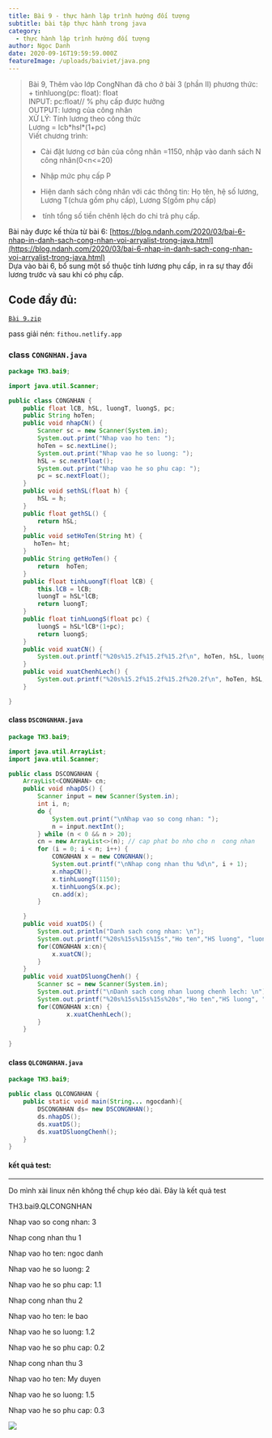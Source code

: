 ```yaml
---
title: Bài 9 - thực hành lập trình hướng đối tượng
subtitle: bài tập thực hành trong java
category:
  - thực hành lập trình hướng đối tượng
author: Ngọc Danh
date: 2020-09-16T19:59:59.000Z
featureImage: /uploads/baiviet/java.png
---
```


> Bài 9, Thêm vào lớp CongNhan đã cho ở bài 3 (phần II) phương thức:  
> \+ tinhluong(pc: float): float  
> INPUT: pc:float// % phụ cấp được hưởng  
> OUTPUT: lương của công nhân  
> XỬ LÝ: Tính lương theo công thức  
> Lương = lcb\*hsl\*(1+pc)  
> Viết chương trình:  
> 
> *   Cài đặt lương cơ bản của công nhân =1150, nhập vào danh sách N công nhân(0<n<=20)
> 
> *   Nhập mức phụ cấp P
> 
> *   Hiện danh sách công nhân với các thông tin: Họ tên, hệ số lương, Lương T(chưa gồm phụ cấp), Lương S(gồm phụ cấp)
> 
> *    tính tổng số tiền chênh lệch do chi trả phụ cấp.

Bài này được kế thừa từ bài 6: [https://blog.ndanh.com/2020/03/bai-6-nhap-in-danh-sach-cong-nhan-voi-arryalist-trong-java.html](https://blog.ndanh.com/2020/03/bai-6-nhap-in-danh-sach-cong-nhan-voi-arryalist-trong-java.html)  
Dựa vào bài 6, bổ sung một số thuộc tính lương phụ cấp, in ra sự thay đổi lương trước và sau khi có phụ cấp.  

Code đầy đủ:
------------

[`Bài 9.zip`](https://bit.ly/3lKe1Qu)  

pass giải nén: `fithou.netlify.app`

### class `CONGNHAN.java`

```java
package TH3.bai9;

import java.util.Scanner;

public class CONGNHAN {
    public float lCB, hSL, luongT, luongS, pc;
    public String hoTen;
    public void nhapCN() {
        Scanner sc = new Scanner(System.in);
        System.out.print("Nhap vao ho ten: ");
        hoTen = sc.nextLine();
        System.out.print("Nhap vao he so luong: ");
        hSL = sc.nextFloat();
        System.out.print("Nhap vao he so phu cap: ");
        pc = sc.nextFloat();
    }
    public void sethSL(float h) {
        hSL = h;
    }
    public float gethSL() {
        return hSL;
    }
    public void setHoTen(String ht) {
       hoTen= ht;
    }
    public String getHoTen() {
        return  hoTen;
    }
    public float tinhLuongT(float lCB) {
        this.lCB = lCB;
        luongT = hSL*lCB;
        return luongT;
    }
    public float tinhLuongS(float pc) {
        luongS = hSL*lCB*(1+pc);
        return luongS;
    }
    public void xuatCN() {
        System.out.printf("%20s%15.2f%15.2f%15.2f\n", hoTen, hSL, luongT, luongS);
    }
    public void xuatChenhLech() {
        System.out.printf("%20s%15.2f%15.2f%15.2f%20.2f\n", hoTen, hSL, luongT, luongS, luongS - luongT);
    }

}
```

#### class `DSCONGNHAN.java`

```java
package TH3.bai9;

import java.util.ArrayList;
import java.util.Scanner;

public class DSCONGNHAN {
    ArrayList<CONGNHAN> cn;
    public void nhapDS() {
        Scanner input = new Scanner(System.in);
        int i, n;
        do {
            System.out.print("\nNhap vao so cong nhan: ");
            n = input.nextInt();
        } while (n < 0 && n > 20);
        cn = new ArrayList<>(n); // cap phat bo nho cho n  cong nhan
        for (i = 0; i < n; i++) {
            CONGNHAN x = new CONGNHAN();
            System.out.printf("\nNhap cong nhan thu %d\n", i + 1);
            x.nhapCN();
            x.tinhLuongT(1150);
            x.tinhLuongS(x.pc);
            cn.add(x);
        }

    }
    public void xuatDS() {
        System.out.println("Danh sach cong nhan: \n");
        System.out.printf("%20s%15s%15s%15s","Ho ten","HS luong", "luong T", "luong S\n");
        for(CONGNHAN x:cn){
            x.xuatCN();
        }
    }
    public void xuatDSluongChenh() {
        Scanner sc = new Scanner(System.in);
        System.out.printf("\nDanh sach cong nhan luong chenh lech: \n");
        System.out.printf("%20s%15s%15s%15s%20s","Ho ten","HS luong", "luong T", "luong S","luong chenh lech\n");
        for(CONGNHAN x:cn) {
                x.xuatChenhLech();
        }
    }

}
```

#### class `QLCONGNHAN.java`

```java
package TH3.bai9;

public class QLCONGNHAN {
    public static void main(String... ngocdanh){
        DSCONGNHAN ds= new DSCONGNHAN();
        ds.nhapDS();
        ds.xuatDS();
        ds.xuatDSluongChenh();
    }
}
```

#### kết quả test:
-------------

Do mình xài linux nên không thể chụp kéo dài. Đây là kết quả test

  

TH3.bai9.QLCONGNHAN

  

Nhap vao so cong nhan: 3

  

Nhap cong nhan thu 1

Nhap vao ho ten: ngoc danh

Nhap vao he so luong: 2

Nhap vao he so phu cap: 1.1

  

Nhap cong nhan thu 2

Nhap vao ho ten: le bao

Nhap vao he so luong: 1.2

Nhap vao he so phu cap: 0.2

  

Nhap cong nhan thu 3

Nhap vao ho ten: My duyen

Nhap vao he so luong: 1.5

Nhap vao he so phu cap: 0.3

  

[![](https://1.bp.blogspot.com/-8yHUoc9PykA/XnOxXezwHhI/AAAAAAAAd38/Eu9KoFrujxwDYTfv5e0ogbrgTJwuziRjQCLcBGAsYHQ/s1600/bai9.png)](https://1.bp.blogspot.com/-8yHUoc9PykA/XnOxXezwHhI/AAAAAAAAd38/Eu9KoFrujxwDYTfv5e0ogbrgTJwuziRjQCLcBGAsYHQ/s1600/bai9.png)

